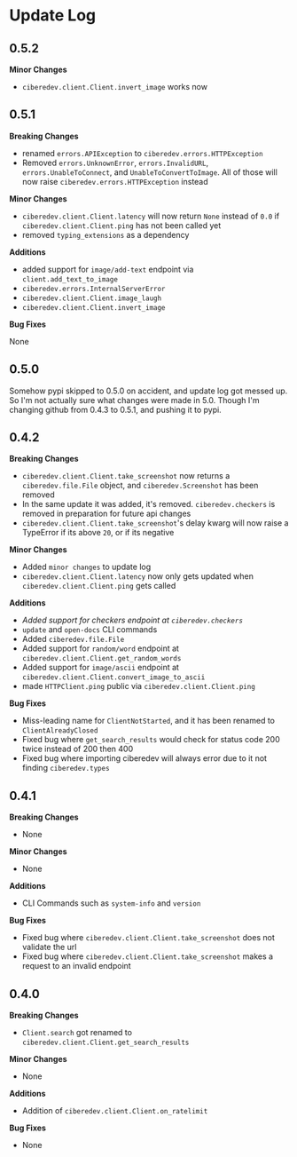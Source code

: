 # Update Log

## 0.5.2

**Minor Changes**

- `ciberedev.client.Client.invert_image` works now

## 0.5.1

**Breaking Changes**

- renamed `errors.APIException` to `ciberedev.errors.HTTPException`
- Removed `errors.UnknownError`, `errors.InvalidURL`, `errors.UnableToConnect`, and `UnableToConvertToImage`. All of those will now raise `ciberedev.errors.HTTPException` instead

**Minor Changes**

- `ciberedev.client.Client.latency` will now return `None` instead of `0.0` if `ciberedev.client.Client.ping` has not been called yet
- removed `typing_extensions` as a dependency

**Additions**

- added support for `image/add-text` endpoint via `client.add_text_to_image`
- `ciberedev.errors.InternalServerError`
- `ciberedev.client.Client.image_laugh`
- `ciberedev.client.Client.invert_image`

**Bug Fixes**

None

## 0.5.0

Somehow pypi skipped to 0.5.0 on accident, and update log got messed up. So I'm not actually sure what changes were made in 5.0. Though I'm changing github from 0.4.3 to 0.5.1, and pushing it to pypi.

## 0.4.2

**Breaking Changes**

- `ciberedev.client.Client.take_screenshot` now returns a `ciberedev.file.File` object, and `ciberedev.Screenshot` has been removed
- In the same update it was added, it's removed. `ciberedev.checkers` is removed in preparation for future api changes
- `ciberedev.client.Client.take_screenshot`'s delay kwarg will now raise a TypeError if its above `20`, or if its negative

**Minor Changes**

- Added `minor changes` to update log
- `ciberedev.client.Client.latency` now only gets updated when `ciberedev.client.Client.ping` gets called

**Additions**

- _Added support for checkers endpoint at `ciberedev.checkers`_
- `update` and `open-docs` CLI commands
- Added `ciberedev.file.File`
- Added support for `random/word` endpoint at `ciberedev.client.Client.get_random_words`
- Added support for `image/ascii` endpoint at `ciberedev.client.Client.convert_image_to_ascii`
- made `HTTPClient.ping` public via `ciberedev.client.Client.ping`

**Bug Fixes**

- Miss-leading name for `ClientNotStarted`, and it has been renamed to `ClientAlreadyClosed`
- Fixed bug where `get_search_results` would check for status code 200 twice instead of 200 then 400
- Fixed bug where importing ciberedev will always error due to it not finding `ciberedev.types`

## 0.4.1

**Breaking Changes**

- None

**Minor Changes**

- None

**Additions**

- CLI Commands such as `system-info` and `version`

**Bug Fixes**

- Fixed bug where `ciberedev.client.Client.take_screenshot` does not validate the url
- Fixed bug where `ciberedev.client.Client.take_screenshot` makes a request to an invalid endpoint

## 0.4.0

**Breaking Changes**

- `Client.search` got renamed to `ciberedev.client.Client.get_search_results`

**Minor Changes**

- None

**Additions**

- Addition of `ciberedev.client.Client.on_ratelimit`

**Bug Fixes**

- None
